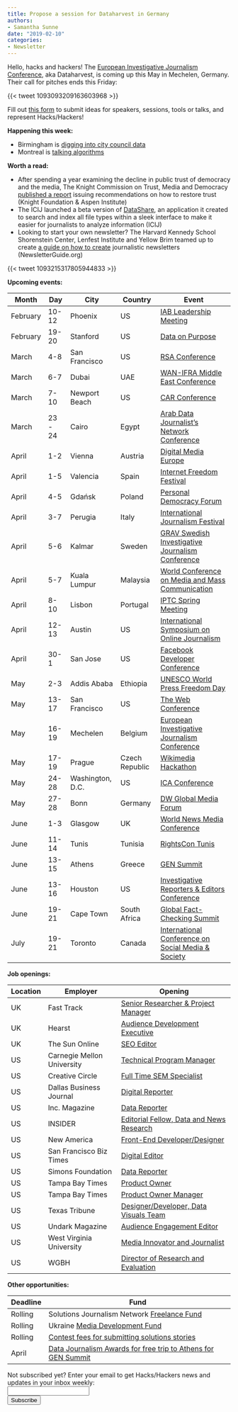 ```yaml
---
title: Propose a session for Dataharvest in Germany
authors: 
- Samantha Sunne
date: "2019-02-10"
categories:
- Newsletter
---
```


Hello, hacks and hackers! The [European Investigative Journalism Conference](https://dataharvest.eu/), aka Dataharvest, is coming up this May in Mechelen, Germany. Their call for pitches ends this Friday:

{{< tweet 1093093209163603968 >}}

Fill out [this form](https://docs.google.com/forms/d/e/1FAIpQLSfzb0F6Vwf1CBQrrrld9fBilh0rG9Mfll_BOeuu6hgshoT_Ew/viewform?fbclid=IwAR1A1J6nVhmFm0PJDhtoE7zbwoTFqItUcvz15wtC_M0GVGVllbiKKesbQ9A) to submit ideas for speakers, sessions, tools or talks, and represent Hacks/Hackers! 

**Happening this week:**

* Birmingham is [digging into city council data](https://www.meetup.com/Hacks-Hackers-Birmingham/events/258787577/)
* Montreal is [talking algorithms](https://www.meetup.com/HacksHackersMontreal/events/258147431/)

**Worth a read:**

* After spending a year examining the decline in public trust of democracy and the media, The Knight Commission on Trust, Media and Democracy [published a report](http://csreports.aspeninstitute.org/Knight-Commission-TMD/2019/report) issuing recommendations on how to restore trust (Knight Foundation & Aspen Institute)
* The ICIJ launched a beta version of [DataShare](https://datashare.icij.org/), an application it created to search and index all file types within a sleek interface to make it easier for journalists to analyze information (ICIJ)
* Looking to start your own newsletter? The Harvard Kennedy School Shorenstein Center, Lenfest Institute and Yellow Brim teamed up to create [a guide on how to create](https://newsletterguide.org/) journalistic newsletters (NewsletterGuide.org)

{{< tweet 1093215317805944833 >}}

**Upcoming events:**

| Month | Day | City | Country | Event |
| ----- | --- | ---- | ------- | ----- |
February | 10-12 | Phoenix | US | [IAB Leadership Meeting](http://annualleadershipmeeting.com/)
February | 19-20 | Stanford | US | [Data on Purpose](http://www.ssirdata.org/)
March | 4-8 | San Francisco | US | [RSA Conference](https://www.rsaconference.com/events/us19)
March | 6-7 | Dubai | UAE | [WAN-IFRA Middle East Conference](https://events.wan-ifra.org/events/14th-middle-east-conference-0)
March | 7-10 | Newport Beach | US | [CAR Conference](https://www.ire.org/conferences/nicar-2019/)
March | 23 - 24 | Cairo | Egypt | [Arab Data Journalist’s Network Conference](https://arabdjn.com/%D8%A7%D9%84%D9%85%D8%A4%D8%AA%D9%85%D8%B1-%D8%A7%D9%84%D8%B3%D9%86%D9%88%D9%8A/)
April | 1-2 | Vienna | Austria | [Digital Media Europe](https://events.wan-ifra.org/events/digital-media-europe-2019)
April | 1-5 | Valencia | Spain | [Internet Freedom Festival](https://internetfreedomfestival.org/)
April | 4-5 | Gdańsk | Poland | [Personal Democracy Forum](https://pdfcee.pl/en/)
April | 3-7 | Perugia | Italy | [International Journalism Festival](https://www.journalismfestival.com/you-festival/)
April | 5-6 | Kalmar | Sweden | [GRAV Swedish Investigative Journalism Conference](http://gravseminariet.se/)
April | 5-7 | Kuala Lumpur | Malaysia | [World Conference on Media and Mass Communication](https://mediaconference.co/)
April | 8-10 | Lisbon | Portugal | [IPTC Spring Meeting](https://iptc.org/events/)
April | 12-13 | Austin | US | [International Symposium on Online Journalism](https://www.isoj.org/symposia/2019/)
April | 30-1 | San Jose | US | [Facebook Developer Conference](https://www.f8.com/)
May | 2-3 | Addis Ababa | Ethiopia | [UNESCO World Press Freedom Day](https://en.unesco.org/news/ethiopia-host-2019-world-press-freedom-day)
May | 13-17 | San Francisco | US | [The Web Conference](https://www2019.thewebconf.org/)
May | 16-19 | Mechelen | Belgium | [European Investigative Journalism Conference](https://dataharvest.eu/)
May | 17-19 | Prague | Czech Republic | [Wikimedia Hackathon](https://www.mediawiki.org/wiki/Wikimedia_Hackathon_2019)
May | 24-28 | Washington, D.C. | US | [ICA Conference](https://www.icahdq.org/page/2019Conference)
May | 27-28 | Bonn | Germany | [DW Global Media Forum](http://dw-global-media-forum.com/)
June | 1-3 | Glasgow | UK | [World News Media Conference](https://events.wan-ifra.org/events/world-news-media-congress-2019)
June | 11-14 | Tunis | Tunisia | [RightsCon Tunis](https://www.rightscon.org/about/)
June | 13-15 | Athens | Greece | [GEN Summit](https://www.gensummit.org/)
June | 13-16 | Houston | US | [Investigative Reporters & Editors Conference](https://www.ire.org/events-and-training/event/3434/)
June | 19-21 | Cape Town | South Africa | [Global Fact-Checking Summit](https://www.poynter.org/news/sixth-global-fact-checking-summit-will-be-cape-town-june-2019)
July | 19-21 | Toronto | Canada | [International Conference on Social Media & Society](http://socialmediaandsociety.org/2018/rethinking-privacy-and-trust-in-the-social-media-age-smsociety-cfp-toronto-canada-july-19-21-2019/)

**Job openings:**

| Location | Employer | Opening |
| -------- | -------- | ------- |
UK | Fast Track | [Senior Researcher & Project Manager](https://www.journalism.co.uk/media-jobs/senior-researcher-project-manager/s75/a733697/)
UK | Hearst | [Audience Development Executive](https://www.cisionjobs.com/job/90923/hearst-audience-development-executive/)
UK | The Sun Online | [SEO Editor](https://www.journalism.co.uk/media-jobs/seo-editor/s75/a734361/)
US | Carnegie Mellon University | [Technical Program Manager](https://codepen.io/job/OEPVvz)
US | Creative Circle | [Full Time SEM Specialist](https://www.mediabistro.com/jobs/description/387845/full-time-sem-specialist/)
US | Dallas Business Journal | [Digital Reporter](https://talkingbiznews.com/biz-news-help-wanted/dallas-business-journal-seeks-a-digital-reporter/)
US | Inc. Magazine | [Data Reporter](https://www.snd.org/jobs/view/data-reporter-3/)
US | INSIDER | [Editorial Fellow, Data and News Research](https://hire.jobscore.com/careers/businessinsider/jobs/insider-editorial-fellow-data-and-news-research-cb2b8ejMir6BWmaICoXfFy?previewing=true)
US | New America | [Front-End Developer/Designer](https://newamerica.applytojob.com/apply/NzvtF7cZT6/FrontEnd-Developer-Designer)
US | San Francisco Biz Times | [Digital Editor](https://talkingbiznews.com/biz-news-help-wanted/san-francisco-biz-times-seeks-a-digital-editor/)
US | Simons Foundation | [Data Reporter](https://simonsfoundation.wd1.myworkdayjobs.com/en-US/simonsfoundationcareers/job/160-Fifth-Avenue/Data-Reporter_R0000434-1)
US | Tampa Bay Times | [Product Owner](http://tampabaytimes.catsone.com/careers/index.php?m=portal&a=details&jobOrderID=11912152)
US | Tampa Bay Times | [Product Owner Manager](http://tampabaytimes.catsone.com/careers/index.php?m=portal&a=details&jobOrderID=11912161)
US | Texas Tribune | [Designer/Developer, Data Visuals Team](https://www.texastribune.org/jobs/designer-developer-data-visuals-team/)
US | Undark Magazine | [Audience Engagement Editor](https://careers.journalists.org/jobs/11974566/audience-engagement-editor)
US | West Virginia University | [Media Innovator and Journalist](https://careers.journalists.org/jobs/11970740/media-innovator-and-journalist)
US | WGBH | [Director of Research and Evaluation](https://www.mediabistro.com/jobs/description/387913/director-of-research-and-evaluation/)

**Other opportunities:**

| Deadline | Fund |
| -------- | ---- |
Rolling | Solutions Journalism Network [Freelance Fund](https://thewholestory.solutionsjournalism.org/now-offering-travel-funds-for-freelancers-857c49f9b395)
Rolling | Ukraine [Media Development Fund](http://ijnet.org/en/opportunities/media-development-grants-available-ukraine)
Rolling | [Contest fees for submitting solutions stories](https://thewholestory.solutionsjournalism.org/submitting-your-solutions-story-to-a-journalism-award-contest-we-can-help-with-the-fees-12b3e3ab6b01?mc_cid=57b074cc10&mc_eid=f9f525b1fd)
April | [Data Journalism Awards for free trip to Athens for GEN Summit ](https://datajournalismawards.org/2019/01/03/how-to-apply-to-the-data-journalism-awards-2019/)

<div id="mc_embed_signup"><form id="mc-embedded-subscribe-form" class="validate" action="//hackshackers.us1.list-manage.com/subscribe/post?u=c56f2e53d5ed6ef87f8aaa75c&amp;id=fb2bc6f10b" method="post" name="mc-embedded-subscribe-form" novalidate="" target="_blank">

<div id="mc_embed_signup_scroll">

<div class="mc-field-group"><label for="mce-EMAIL">Not subscribed yet? Enter your email to get Hacks/Hackers news and updates in your inbox weekly:  </label></div>

<div class="mc-field-group"><input id="mce-EMAIL" class="required email" name="EMAIL" type="email" value="" /></div>

<!-- real people should not fill this in and expect good things - do not remove this or risk form bot signups-->

<div style="position: absolute; left: -5000px;"><input tabindex="-1" name="b_c56f2e53d5ed6ef87f8aaa75c_fb2bc6f10b" type="text" value="" /></div>

<div class="clear"><input id="mc-embedded-subscribe" class="button" name="subscribe" type="submit" value="Subscribe" /></div>

</div>

</form></div>

<!--End mc_embed_signup-->

<meta name="twitter:card" content="summary">

<meta name="twitter:image:src" content="https://hackshackers.com/content-images/about/hackshackers_logomark.png">


